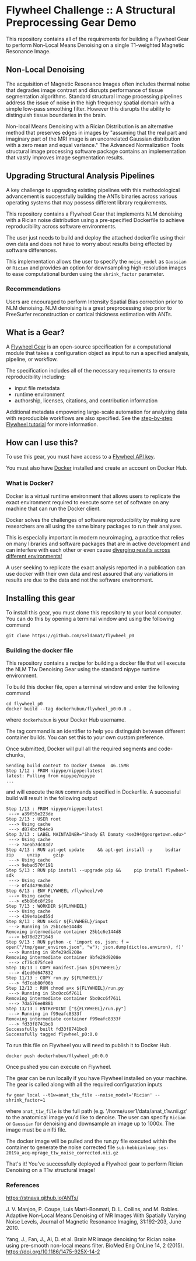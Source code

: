 # Flywheel Challenge :: A Structural Preprocessing Gear Demo

This repository contains all of the requirements for building a Flywheel Gear to perform Non-Local Means Denoising on a single T1-weighted Magnetic Resonance Image.

## Non-Local Denoising
The acquisition of Magnetic Resonance Images often includes thermal noise that degrades image contrast and disrupts performance of tissue segmentation algorithms. Standard structural image processing pipelines address the issue of noise in the high frequency spatial domain with a simple low-pass smoothing filter. However this disrupts the ability to distinguish tissue boundaries in the brain.

Non-local Means Denoising with a Rician Distribution is an alternative method that preserves edges in images by "assuming that the real part and imaginary part of the MRI image is an uncorrelated Gaussian distribution with a zero mean and equal variance." The Advanced Normalization Tools structural image processing software package contains an implementation that vastly improves image segmentation results. 


## Upgrading Structural Analysis Pipelines
A key challenge to upgrading existing pipelines with this methodological advancement is successfully building the ANTs binaries across various operating systems that may possess different library requirements.

This repository contains a Flywheel Gear that implements NLM denoising with a Rician noise distribution using a pre-specified Dockerfile to achieve reproducibility across software environments.

The user just needs to build and deploy the attached dockerfile using their own data and does not have to worry about results being effected by software differences.

This implementation allows the user to specify the `noise_model` as `Gaussian` or `Rician` and provides an option for downsampling high-resolution images to ease computational burden using the `shrink_factor` parameter.

### Recommendations
Users are encouraged to perform Intensity Spatial Bias correction prior to NLM denoising. 
NLM denoising is a great preprocessing step prior to FreeSurfer reconstruction or cortical thickness estimation with ANTs.

## What is a Gear?
A [Flywheel Gear](https://github.com/flywheel-io/gears/tree/master/spec) is an open-source specification for a computational module that takes a configuration object as input to run a specified analysis, pipeline, or workflow. 

The specification includes all of the necessary requirements to ensure reproducibility including:
  * input file metadata
  * runtime environment
  * authorship, licenses, citations, and contribution information

Additional metadata empowering large-scale automation for analyzing data with reproducible workflows are also specified. See the [step-by-step Flywheel tutorial](https://docs.flywheel.io/hc/en-us/articles/360041766774-Gear-Building-Tutorial) for more information.

## How can I use this?
To use this gear, you must have access to a [Flywheel API key](https://docs.flywheel.io/hc/en-us/articles/360007660533). 

You must also have [Docker](https://docs.docker.com/get-docker/) installed and create an account on Docker Hub.

### What is Docker?
Docker is a virtual runtime environment that allows users to replicate the exact environment required to execute some set of software on any machine that can run the Docker client. 

Docker solves the challenges of software reproducibility by making sure researchers are all using the same binary packages to run their analyses. 

This is especially important in modern neuroimaging, a practice that relies on many libraries and software packages that are in active development and can interfere with each other or even cause [diverging results across different environments!](https://journals.plos.org/plosone/article?id=10.1371/journal.pone.0038234) 

A user seeking to replicate the exact analysis reported in a publication can use docker with their own data and rest assured that any variations in results are due to the data and not the software environment.

## Installing this gear
To install this gear, you must clone this repository to your local computer. You can do this by opening a terminal window and using the following command
```
git clone https://github.com/seldamat/flywheel_p0
```

### Building the docker file
This repository contains a recipe for building a docker file that will execute the NLM T1w Denoising Gear using the standard nipype runtime environment.

To build this docker file, open a terminal window and enter the following command 
```
cd flywheel_p0
docker build --tag dockerhubun/flywheel_p0:0.0 .
```

where `dockerhubun` is your Docker Hub username.

The tag command is an identifier to help you distinguish between different container builds. You can set this to your own custom preference.

Once submitted, Docker will pull all the required segments and code-chunks,
```
Sending build context to Docker daemon  46.15MB
Step 1/12 : FROM nipype/nipype:latest
latest: Pulling from nipype/nipype
...
```
and will execute the `RUN` commands specified in Dockerfile. A successful build will result in the following output
```
Step 1/13 : FROM nipype/nipype:latest
 ---> a39f55e223de
Step 2/13 : USER root
 ---> Using cache
 ---> d874bcfb44c9
Step 3/13 : LABEL MAINTAINER="Shady El Damaty <se394@georgetown.edu>"
 ---> Using cache
 ---> 74eab7dc83d7
Step 4/13 : RUN apt-get update     && apt-get install -y     bsdtar     zip     unzip     gzip
 ---> Using cache
 ---> 9ebad570f191
Step 5/13 : RUN pip install --upgrade pip &&     pip install flywheel-sdk
 ---> Using cache
 ---> 0f4d47963bb2
Step 6/13 : ENV FLYWHEEL /flywheel/v0
 ---> Using cache
 ---> e5b9b6c8f29e
Step 7/13 : WORKDIR ${FLYWHEEL}
 ---> Using cache
 ---> 439e4a1ed55d
Step 8/13 : RUN mkdir ${FLYWHEEL}/input
 ---> Running in 25b1c6e144d8
Removing intermediate container 25b1c6e144d8
 ---> bd78d2271648
Step 9/13 : RUN python -c 'import os, json; f = open("/tmp/gear_environ.json", "w"); json.dump(dict(os.environ), f)'
 ---> Running in 9bfe29d9208e
Removing intermediate container 9bfe29d9208e
 ---> cf76c075fce0
Step 10/13 : COPY manifest.json ${FLYWHEEL}/
 ---> d1ed0d647832
Step 11/13 : COPY run.py ${FLYWHEEL}/
 ---> fd7cab80f06b
Step 12/13 : RUN chmod a+x ${FLYWHEEL}/run.py
 ---> Running in 5bc0cc6f7611
Removing intermediate container 5bc0cc6f7611
 ---> 7da576ee8881
Step 13/13 : ENTRYPOINT ["${FLYWHEEL}/run.py"]
 ---> Running in f99eafc8333f
Removing intermediate container f99eafc8333f
 ---> fd33f8741bc8
Successfully built fd33f8741bc8
Successfully tagged flywheel_p0:0.0
```

To run this file on Flywheel you will need to publish it to Docker Hub.
```
docker push dockerhubun/flywheel_p0:0.0 
```

Once pushed you can execute on Flywheel.

The gear can be run locally if you have Flywheel installed on your machine. The gear is called along with all the required configuration inputs
```
fw gear local --t1w=anat_t1w_file --noise_model='Rician' --shrink_factor=1
```
where `anat_t1w_file` is the full path (e.g. '/home/user1/data/anat_t1w.nii.gz' to the anatomical image you'd like to denoise. The user can specify `Rician` or `Gaussian` for denoising and downsample an image up to 1000x. The image must be a nifti file.

The docker image will be pulled and the run.py file executed within the container to generate the noise corrected file `sub-hebbianloop_ses-2019a_acq-mprage_t1w_noise_corrected.nii.gz`

That's it! You've successfully deployed a Flywheel gear to perform Rician Denoising on a T1w structural image!

### References
https://stnava.github.io/ANTs/

J. V. Manjon, P. Coupe, Luis Marti-Bonmati, D. L. Collins, and M. Robles. Adaptive Non-Local Means Denoising of MR Images With Spatially Varying Noise Levels, Journal of Magnetic Resonance Imaging, 31:192-203, June 2010.

Yang, J., Fan, J., Ai, D. et al. Brain MR image denoising for Rician noise using pre-smooth non-local means filter. BioMed Eng OnLine 14, 2 (2015). https://doi.org/10.1186/1475-925X-14-2

